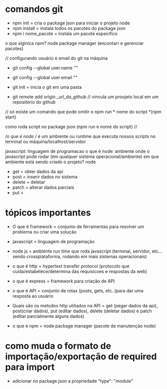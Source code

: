 # comandos git 

- npm init = cria o package json para iniciar o projeto node
- npm install = instala todos os pacotes do package json 
- npm i nome_pacote = instala um pacote especifico

o que siginica npm? 
node package manager (encontarr e gerenciar pacotes)

// configurando usuário e email do git na máquina

- git config --global user.name ""
- git config --global user.email  "" 


- git init = inicia o git em uma pasta 
- git remote add origin _url_do_github //  vinvula um proojeto local em um repositório do github


//
só existe um comando que pode omitir o npm run * nome do script *(npm start)

como roda script no package json (npm run e nome do script)
//


*/o que é node /*
é um ambiente ou runtime que executa nossos scripts no terminal ou máquina/localhost/servidor 

javascript: linguagem de programacao
o que é node: ambiente onde o javascript pode rodar (em qualquer sistema operacional/ambiente)
em que ambiente está sendo criado o projeto? node 



- get = obter dados da api
- post = inserir dados no sistema
- delete = deletar
- patch = alterar dados parciais 
- put = 

# tópicos importantes 

- O que é framework = conjunto de ferramentas para resolver um problema ou criar uma solução

- javascript = linguagem de programação 

- node js = ambiente run time que roda javascript (terminal, servidor, etc... sendo crossplataforma, rodando em mais sistemas operacionais)

- o que é http = hypertext transfer protocol (protocolo que cuida/estabelece/determina das requisicoes e respostas da web)

- o que é express = framework para criação de API

- o que é API = conjunto de rotas (posts, gets, etc..)para dar uma resposta ao usuário 

- Quais são os metodos http utiliados na API = get (pegar dados da api), post(criar dados), put (editar dados), delete (deletar dados) e patch (editar parcialmente alguns dados)

- o que é npm = node package manager (pacote de manutenção node) 


# como muda o formato de importação/exportação de required para import
- adicionar no package.json a propriedade "type": "module"